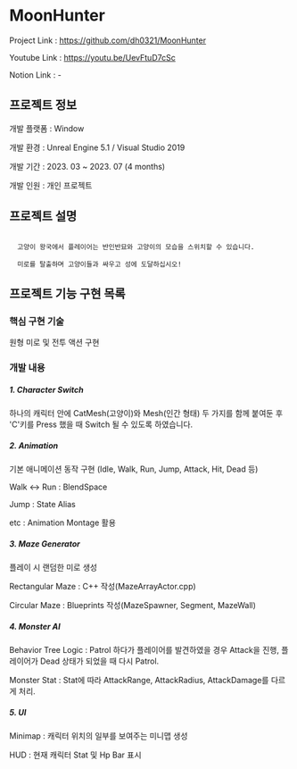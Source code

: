 # MoonHunter

Project Link : https://github.com/dh0321/MoonHunter

Youtube Link : https://youtu.be/UevFtuD7cSc

Notion Link : -
  
  
  
  
## 프로젝트 정보

개발 플랫폼 : Window

개발 환경 : Unreal Engine 5.1 / Visual Studio 2019

개발 기간 : 2023. 03 ~ 2023. 07 (4 months)

개발 인원 : 개인 프로젝트




## 프로젝트 설명

```

  고양이 왕국에서 플레이어는 반인반묘와 고양이의 모습을 스위치할 수 있습니다.

  미로를 탈출하며 고양이들과 싸우고 성에 도달하십시오!

```


## 프로젝트 기능 구현 목록

### 핵심 구현 기술

원형 미로 및 전투 액션 구현



### 개발 내용

##### 1. Character Switch

하나의 캐릭터 안에 CatMesh(고양이)와 Mesh(인간 형태) 두 가지를 함께 붙여둔 후 'C'키를 Press 했을 때 Switch 될 수 있도록 하였습니다.

   
##### 2. Animation
   
기본 애니메이션 동작 구현 (Idle, Walk, Run, Jump, Attack, Hit, Dead 등)

Walk <-> Run : BlendSpace

Jump : State Alias

etc : Animation Montage 활용

   

##### 3. Maze Generator

플레이 시 랜덤한 미로 생성

Rectangular Maze : C++ 작성(MazeArrayActor.cpp)

Circular Maze : Blueprints 작성(MazeSpawner, Segment, MazeWall)


##### 4. Monster AI

Behavior Tree Logic : 
Patrol 하다가 플레이어를 발견하였을 경우 Attack을 진행, 플레이어가 Dead 상태가 되었을 때 다시 Patrol.

Monster Stat :
Stat에 따라 AttackRange, AttackRadius, AttackDamage를 다르게 처리.


##### 5. UI
Minimap : 캐릭터 위치의 일부를 보여주는 미니맵 생성

HUD : 현재 캐릭터 Stat 및 Hp Bar 표시






